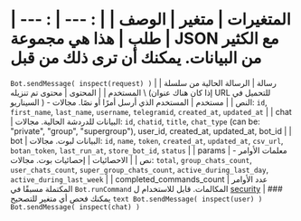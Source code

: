 # المتغيرات | متغير | الوصف | | : --- | : --- | | طلب | هذا هي مجموعة JSON مع الكثير من البيانات. يمكنك أن ترى ذلك من قبل 
`Bot.sendMessage( inspect(request) )` | | رسالة | الرسالة الحالية من سلسلة المستخدم | | المحتوى | محتوى تم تنزيله \ (إذا كان هناك عنوان URL للتحميل في السيناريو \) - النص | | مستخدم | المستخدم الذي أرسل أمرًا أو نصًا. مجالات: `id`, `first_name`, `last_name`, `username`, `telegramid`, `created_at`, `updated_at` | | chat | البيانات للدردشة الحالية. مجالات: `id`, `chatid`, `title`, `chat_type` \(can be: "private", "group", "supergroup"\), user\_id, created\_at, updated\_at, bot\_id | | bot | البيانات لبوت. مجالات: `id`, `name`, `token`, `created_at`, `updated_at`, `csv_url`, `botan_token`, `last_run_at`, `store_bot_id`, `status` | | params | معلمات الأوامر - نص | | الاحصائيات | إحصائيات بوت. مجالات: `total`, `group_chats_count`, `user_chats_count`, `super_group_chats_count`, `active_during_last_day`, `active_during_last_week` | | completed\_commands\_count | عدد الأوامر المكتملة مسبقًا في `Bot.runCommand` المكالمات. قابل للاستخدام ل [security](https://help.bots.business/scenarios-and-bjs/bjs-security#use-completed_commands_count-variable) | ### يمكنك فحص أي متغير للتصحيح ```text Bot.sendMessage( inspect(user) ) Bot.sendMessage( inspect(chat) ) ``` 